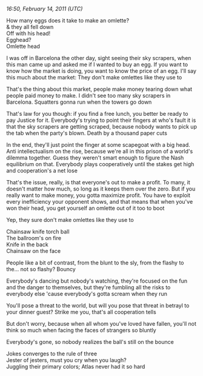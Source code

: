 *16:50, February 14, 2011 (UTC)*

How many eggs does it take to make an omlette?<br>
& they all fell down<br>
Off with his head!<br>
Egghead?<br>
Omlette head<br>

I was off in Barcelona the other day, sight seeing their sky scrapers, when this man came up and asked me if I wanted to buy an egg. If you want to know how the market is doing, you want to know the price of an egg. I'll say this much about the market: They don't make omlettes like they use to

That's the thing about this market, people make money tearing down what people paid money to make. I didn't see too many sky scrapers in Barcelona. Squatters gonna run when the towers go down

That's law for you though: if you find a free lunch, you better be ready to pay Justice for it. Everybody's trying to point their fingers at who's fault it is that the sky scrapers are getting scraped, because nobody wants to pick up the tab when the party's blown. Death by a thousand paper cuts

In the end, they'll just point the finger at some scapegoat with a big head. Anti intellectualism on the rise, because we're all in this prison of a world's dilemma together. Guess they weren't smart enough to figure the Nash equilibrium on that. Everybody plays cooperatively until the stakes get high and cooperation's a net lose

That's the issue, really, is that everyone's out to make a profit. To many, it doesn't matter how much, so long as it keeps them over the zero. But if you really want to make money, you gotta maximize profit. You have to exploit every inefficiency your opponent shows, and that means that when you've won their head, you get yourself an omlette out of it too to boot

Yep, they sure don't make omlettes like they use to

Chainsaw knife torch ball<br>
The ballroom's on fire<br>
Knife in the back<br>
Chainsaw on the face<br>

People like a bit of contrast, from the blunt to the sly, from the flashy to the... not so flashy? Bouncy

Everybody's dancing but nobody's watching, they're focused on the fun and the danger to themselves, but they're fumbling all the risks to everybody else 'cause everybody's gotta scream when they run

You'll pose a threat to the world, but will you pose that threat in betrayl to your dinner guest? Strike me you, that's all cooperation tells

But don't worry, because when all whom you've loved have fallen, you'll not think so much when facing the faces of strangers so bluntly

Everybody's gone, so nobody realizes the ball's still on the bounce

Jokes converges to the rule of three<br>
Jester of jesters, must you cry when you laugh?<br>
Juggling their primary colors; Atlas never had it so hard<br>
